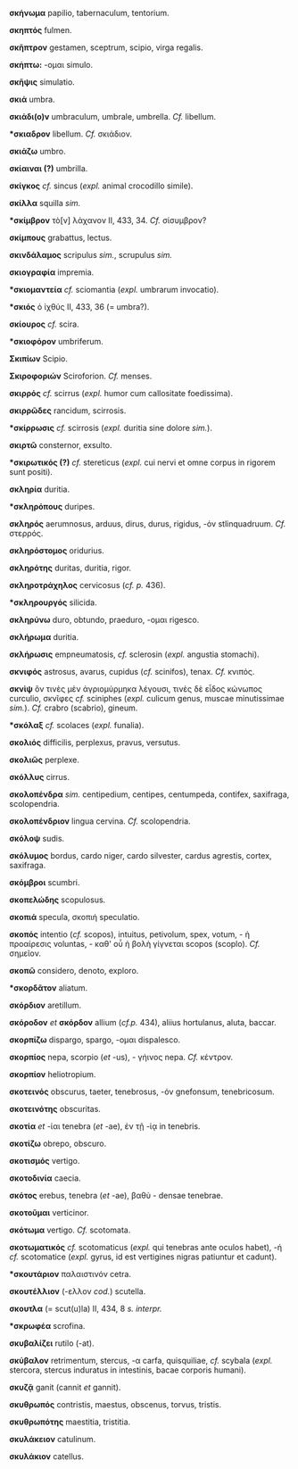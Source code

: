 **σκήνωμα** papilio, tabernaculum, tentorium.

**σκηπτός** fulmen.

**σκῆπτρον** gestamen, sceptrum, scipio, virga regalis.

**σκἡπτω:** -ομαι simulo.

**σκῆψις** simulatio.

**σκιά** umbra.

**σκιάδι(ο)ν** umbraculum, umbrale, umbrella. *Cf.* libellum.

**\*σκιαδρον** libellum. *Cf.* σκιάδιον.

**σκιάζω** umbro.

**σκίαιναι (?)** umbrilla.

**σκίγκος** *cf.* sincus (*expl.* animal crocodillo simile).

**σκίλλα** squilla *sim.*

**\*σκίμβρον** τὸ[ν] λάχανον II, 433, 34. *Cf.* σίσυμβρον?

**σκίμπους** grabattus, lectus.

**σκινδάλαμος** scripulus *sim.*, scrupulus *sim.*

**σκιογραφία** impremia.

**\*σκιομαντεία** *cf.* sciomantia (*expl.* umbrarum invocatio).

**\*σκιός** ὁ ἰχθύς II, 433, 36 (= umbra?).

**σκίουρος** *cf.* scira.

**\*σκιοφόρον** umbriferum.

**Σκιπίων** Scipio.

**Σκιροφοριών** Sciroforion. *Cf.* menses.

**σκιρρός** *cf.* scirrus (*expl.* humor cum callositate foedissima).

**σκιρρῶδες** rancidum, scirrosis.

**\*σκίρρωσις** *cf.* scirrosis (*expl.* duritia sine dolore *sim.*).

**σκιρτῶ** consternor, exsulto.

**\*σκιρωτικός (?)** *cf.* stereticus (*expl.* cui nervi et omne corpus
in rigorem sunt positi).

**σκληρία** duritia.

**\*σκληρόπους** duripes.

**σκληρός** aerumnosus, arduus, dirus, durus, rigidus, -όν
stlinquadruum. *Cf.* στερρός.

**σκληρόστομος** oridurius.

**σκληρότης** duritas, duritia, rigor.

**σκληροτράχηλος** cervicosus (*cf. p.* 436).

**\*σκληρουργός** silicida.

**σκληρύνω** duro, obtundo, praeduro, -ομαι rigesco.

**σκλήρωμα** duritia.

**σκλήρωσις** empneumatosis, *cf.* sclerosin (*expl.* angustia
stomachi).

**σκνιφός** astrosus, avarus, cupidus (*cf.* scinifos), tenax. *Cf.*
κνιπός.

**σκνὶψ** ὃν τινὲς μὲν ἀγριομύρμηκα λέγουσι, τινὲς δὲ εἶδος κώνωπος
curculio, σκνῖφες *cf.* sciniphes (*expl.* culicum genus, muscae
minutissimae *sim.*). *Cf.* crabro (scabrio), gineum.

**\*σκόλαξ** *cf.* scolaces (*expl.* funalia).

**σκολιός** difficilis, perplexus, pravus, versutus.

**σκολιῶς** perplexe.

**σκόλλυς** cirrus.

**σκολοπένδρα** *sim.* centipedium, centipes, centumpeda, contifex,
saxifraga, scolopendria.

**σκολοπένδριον** lingua cervina. *Cf.* scolopendria.

**σκόλοψ** sudis.

**σκόλυμος** bordus, cardo niger, cardo silvester, cardus agrestis,
cortex, saxifraga.

**σκόμβροι** scumbri.

**σκοπελώδης** scopulosus.

**σκοπιά** specula, σκοπιή speculatio.

**σκοπός** intentio (*cf.* scopos), intuitus, petivolum, spex, votum, -
ἡ προαίρεσις voluntas, - καθ' οὗ ἡ βολὴ γίγνεται scopos (scoplo). *Cf.*
σημεῖον.

**σκοπῶ** considero, denoto, exploro.

**\*σκορδᾶτον** aliatum.

**σκόρδιον** aretillum.

**σκόροδον** *et* **σκόρδον** allium (*cf.p.* 434), aliius hortulanus,
aluta, baccar.

**σκορπίζω** dispargo, spargo, -ομαι dispalesco.

**σκορπίος** nepa, scorpio (*et* -us), - γήινος nepa. *Cf.* κέντρον.

**σκορπίον** heliotropium.

**σκοτεινός** obscurus, taeter, tenebrosus, -όν gnefonsum, tenebricosum.

**σκοτεινότης** obscuritas.

**σκοτία** *et* -ίαι tenebra (*et* -ae), ἐν τῇ -ίᾳ in tenebris.

**σκοτίζω** obrepo, obscuro.

**σκοτισμός** vertigo.

**σκοτοδινία** caecia.

**σκότος** erebus, tenebra (*et* -ae), βαθὺ - densae tenebrae.

**σκοτοῦμαι** verticinor.

**σκότωμα** vertigo. *Cf.* scotomata.

**σκοτωματικός** *cf.* scotomaticus (*expl.* qui tenebras ante oculos
habet), -ή *cf.* scotomatice (*expl.* gyrus, id est vertigines nigras
patiuntur et cadunt).

**\*σκουτάριον** παλαιστινόν cetra.

**σκουτέλλιον** (-ελλον *cod.*) scutella.

**σκουτλα** (= scut(u)la) II, 434, 8 *s. interpr.*

**\*σκρωφέα** scrofina.

**σκυβαλίζει** rutilo (-at).

**σκύβαλον** retrimentum, stercus, -α carfa, quisquiliae, *cf.* scybala
(*expl.* stercora, stercus induratus in intestinis, bacae corporis
humani).

**σκυζᾷ** ganit (cannit *et* gannit).

**σκυθρωπός** contristis, maestus, obscenus, torvus, tristis.

**σκυθρωπότης** maestitia, tristitia.

**σκυλάκειον** catulinum.

**σκυλάκιον** catellus.
